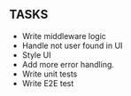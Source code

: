 ## TASKS

- Write middleware logic
- Handle not user found in UI
- Style UI
- Add more error handling.
- Write unit tests
- Write E2E test